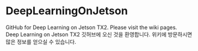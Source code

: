 # DeepLearningOnJetson
GitHub for Deep Learning on Jetson TX2. Please visit the wiki pages. <br/>
Deep Learning on Jetson TX2 깃허브에 오신 것을 환영합니다. 위키에 방문하시면 많은 정보를 얻으실 수 있습니다. <br/>
